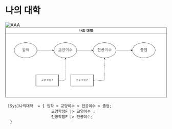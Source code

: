 # 나의 대학 

 ![AAA](/MySystem/img/my2.gif)
 ![AAA](/MySystem/png/my2.dio.png)

```
 [Sys]나의대학  = { 입학 > 교양이수 > 전공이수 > 졸업;
                    교양학점F |> 교양이수 ;
                    전공학점F |> 전공이수; 
  }
```
